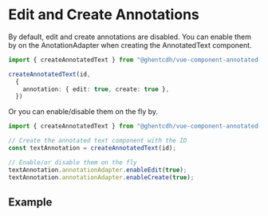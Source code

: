 # Edit and Create Annotations

By default, edit and create annotations are disabled.
You can enable them by on the AnotationAdapter when creating the AnnotatedText component.

```typescript
import { createAnnotatedText } from "@ghentcdh/vue-component-annotated-text";

createAnnotatedText(id,
  {
    annotation: { edit: true, create: true },
  })
```

Or you can enable/disable them on the fly by.

```typescript
import { createAnnotatedText } from "@ghentcdh/vue-component-annotated-text";

// Create the annotated text component with the ID
const textAnnotation = createAnnotatedText(id);

// Enable/or disable them on the fly
textAnnotation.annotationAdapter.enableEdit(true);
textAnnotation.annotationAdapter.enableCreate(true);

```

## Example

<div id="create-edit-example"></div>

<script setup>
//
import { onMounted, onUnmounted, watch, watchEffect } from "vue";
import { createAnnotatedText, PlainTextAdapter } from "@ghentcdh/vue-component-annotated-text";
import { lines, annotations, waitUntilElementExists } from "@demo";
const id = `create-edit-example`;

waitUntilElementExists(id).then((element) => {
    createAnnotatedText(id,
        {
            annotation: {edit: true, create: true},
        })
    .setLines(lines)
    .setAnnotations(annotations);
});

</script>

